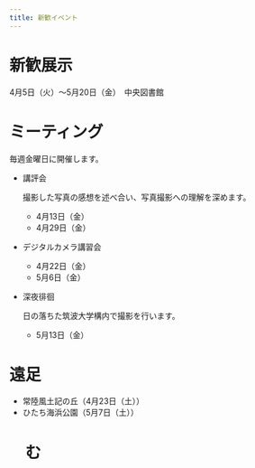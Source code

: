 ```yaml
---
title: 新歓イベント
---
```

# 新歓展示

4月5日（火）～5月20日（金）　中央図書館

# ミーティング

毎週金曜日に開催します。

* 講評会

  撮影した写真の感想を述べ合い、写真撮影への理解を深めます。

  * 4月13日（金）
  * 4月29日（金）
* デジタルカメラ講習会

  * 4月22日（金）
  * 5月6日（金）
* 深夜徘徊

  日の落ちた筑波大学構内で撮影を行います。

  * 5月13日（金）

# 遠足

* 常陸風土記の丘（4月23日（土））
* ひたち海浜公園（5月7日（土））

# 　む
